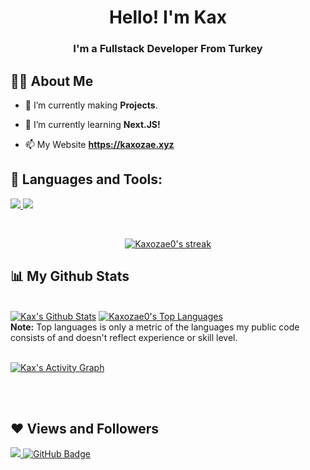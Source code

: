 
<h1 align="center">Hello! I'm Kax</h1>
<h3 align="center">I'm a Fullstack Developer From Turkey</h3>


## 🙋‍♂️ About Me

- 🔭 I’m currently making **Projects**.

- 🌱 I’m currently learning **Next.JS!**

- 📫 My Website **https://kaxozae.xyz**

## 🚀 Languages and Tools:

<p align="left"> 
    <a href="https://developer.mozilla.org/en-US/docs/Web/JavaScript" target="_blank"> <img src="https://img.icons8.com/color/48/000000/javascript.png"/> </a> 
    <a style="padding-right:8px;" href="https://nodejs.org" target="_blank"> <img src="https://img.icons8.com/color/48/000000/nodejs.png"/> </a>   
</p>

<!-- [![React Badge](https://img.shields.io/badge/-React-61DBFB?style=for-the-badge&labelColor=black&logo=react&logoColor=61DBFB)](#)  [![Javascript Badge](https://img.shields.io/badge/-Javascript-F0DB4F?style=for-the-badge&labelColor=black&logo=javascript&logoColor=F0DB4F)](#) [![Typescript Badge](https://img.shields.io/badge/-Typescript-007acc?style=for-the-badge&labelColor=black&logo=typescript&logoColor=007acc)](#) [![Nodejs Badge](https://img.shields.io/badge/-Nodejs-3C873A?style=for-the-badge&labelColor=black&logo=node.js&logoColor=3C873A)](#) [![GraphQL Badge](https://img.shields.io/badge/-GraphQl-e535ab?style=for-the-badge&labelColor=black&logo=node.js&logoColor=e535ab)](#) -->
<br/>

<p align="center">
    <a href="https://github.com/Kaxozae0/github-readme-streak-stats">
        <img title="🔥 Get streak stats for your profile at git.io/streak-stats" alt="Kaxozae0's streak" src="https://github-readme-streak-stats.herokuapp.com/?user=Kaxozae0&theme=black-ice&hide_border=true&stroke=0000&background=060A0CD0"/>
    </a>
</p>

## 📊 My Github Stats

  <br/>
    <a href="https://github.com/Kaxozae0/github-readme-stats"><img alt="Kax's Github Stats" src="https://github-readme-stats.vercel.app/api?username=Kaxozae0&show_icons=true&count_private=true&theme=react&hide_border=true&bg_color=0D1117" /></a>
  <a href="https://github.com/SubhamRaoniar28/github-readme-stats"><img alt="Kaxozae0's Top Languages" src="https://github-readme-stats.vercel.app/api/top-langs/?username=Kaxozae0&langs_count=8&count_private=true&layout=compact&theme=react&hide_border=true&bg_color=0D1117" /></a>
  <br/>
  <b>Note:</b> Top languages is only a metric of the languages my public code consists of and doesn't reflect experience or skill level.


<br/>
<br/>

<a href="https://github.com/Kaxozae0/github-readme-activity-graph"><img alt="Kax's Activity Graph" src="https://activity-graph.herokuapp.com/graph?username=Kaxozae0&bg_color=0D1117&color=5BCDEC&line=5BCDEC&point=FFFFFF&hide_border=true" /></a>

<br/>
<br/>



## ❤ Views and Followers
<a href="https://github.com/Kaxozae0/github-profile-views-counter">
    <img src="https://komarev.com/ghpvc/?username=Kaxozae0">
</a>
<a href="https://github.com/Kaxozae0?tab=followers"><img src="https://img.shields.io/github/followers/Kaxozae0?label=Followers&style=social" alt="GitHub Badge"></a>